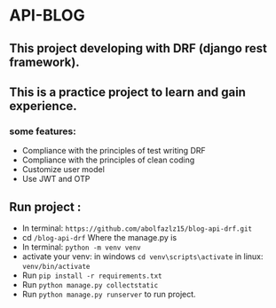 # API-BLOG
## This project developing with DRF (django rest framework).
## This is a practice project to learn and gain experience.
### some features:
- Compliance with the principles of test writing DRF
- Compliance with the principles of clean coding
- Customize user model
- Use JWT and OTP
## Run project :
- In terminal: `https://github.com/abolfazlz15/blog-api-drf.git`
- cd `/blog-api-drf` Where the manage.py is
- In terminal: `python -m venv venv`
- activate your venv: in windows `cd venv\scripts\activate` in linux: `venv/bin/activate`
- Run `pip install -r requirements.txt`
- Run `python manage.py collectstatic`
- Run `python manage.py runserver` to run project.

